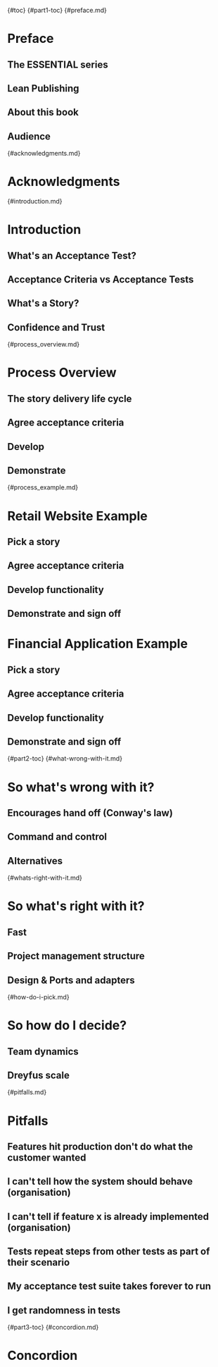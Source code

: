 {#toc}
{#part1-toc}
{#preface.md}
# Preface
## The ESSENTIAL series
## Lean Publishing
## About this book
## Audience

{#acknowledgments.md}
# Acknowledgments

{#introduction.md}
# Introduction
## What's an Acceptance Test?
## Acceptance Criteria vs Acceptance Tests
## What's a Story?
## Confidence and Trust

{#process_overview.md}
# Process Overview
## The story delivery life cycle
## Agree acceptance criteria
## Develop
## Demonstrate

{#process_example.md}
# Retail Website Example
## Pick a story
## Agree acceptance criteria
## Develop functionality
## Demonstrate and sign off

# Financial Application Example
## Pick a story
## Agree acceptance criteria
## Develop functionality
## Demonstrate and sign off

{#part2-toc}
{#what-wrong-with-it.md}
# So what's wrong with it?
## Encourages hand off (Conway's law)
## Command and control
## Alternatives

{#whats-right-with-it.md}
# So what's right with it?
## Fast
## Project management structure
## Design & Ports and adapters

{#how-do-i-pick.md}
# So how do I decide?
## Team dynamics
## Dreyfus scale

{#pitfalls.md}
# Pitfalls
## Features hit production don't do what the customer wanted
## I can't tell how the system should behave (organisation)
## I can't tell if feature x is already implemented (organisation)
## Tests repeat steps from other tests as part of their scenario
## My acceptance test suite takes forever to run
## I get randomness in tests

{#part3-toc}
{#concordion.md}
# Concordion